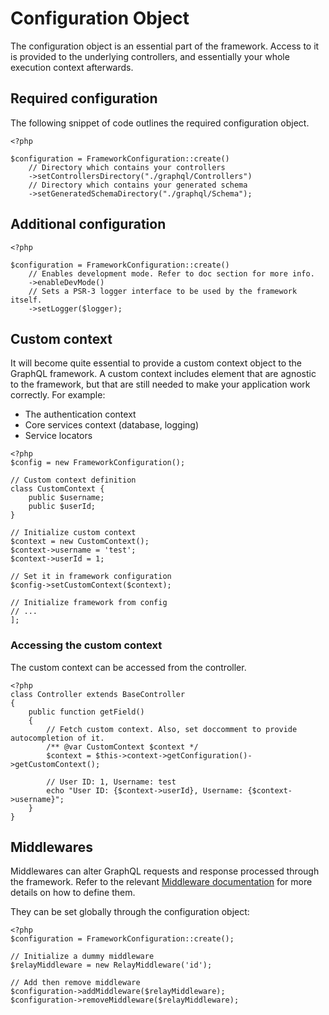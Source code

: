 # Configuration Object

The configuration object is an essential part of the framework. Access to it is provided to the underlying controllers, and essentially your whole execution context afterwards.

## Required configuration

The following snippet of code outlines the required configuration object.

```
<?php

$configuration = FrameworkConfiguration::create()
    // Directory which contains your controllers   
    ->setControllersDirectory("./graphql/Controllers")
    // Directory which contains your generated schema
    ->setGeneratedSchemaDirectory("./graphql/Schema");
```

## Additional configuration

```
<?php

$configuration = FrameworkConfiguration::create()
    // Enables development mode. Refer to doc section for more info.
    ->enableDevMode()
    // Sets a PSR-3 logger interface to be used by the framework itself.
    ->setLogger($logger);
```

## Custom context

It will become quite essential to provide a custom context object to the GraphQL framework. A custom context includes element that are agnostic to the framework, but that are still needed to make your application work correctly. For example:

* The authentication context
* Core services context (database, logging)
* Service locators

```
<?php
$config = new FrameworkConfiguration();

// Custom context definition
class CustomContext {
    public $username;
    public $userId;
}

// Initialize custom context
$context = new CustomContext();
$context->username = 'test';
$context->userId = 1;

// Set it in framework configuration
$config->setCustomContext($context);

// Initialize framework from config
// ...
];
```

### Accessing the custom context

The custom context can be accessed from the controller.

```
<?php
class Controller extends BaseController
{
    public function getField() 
    {
        // Fetch custom context. Also, set doccomment to provide autocompletion of it.
        /** @var CustomContext $context */
        $context = $this->context->getConfiguration()->getCustomContext();
        
        // User ID: 1, Username: test
        echo "User ID: {$context->userId}, Username: {$context->username}";
    }
}
```

## Middlewares

Middlewares can alter GraphQL requests and response processed through the framework. Refer to the relevant [Middleware documentation](middleware.md) for more details on how to define them.

They can be set globally through the configuration object:
```
<?php
$configuration = FrameworkConfiguration::create();

// Initialize a dummy middleware
$relayMiddleware = new RelayMiddleware('id');

// Add then remove middleware
$configuration->addMiddleware($relayMiddleware);
$configuration->removeMiddleware($relayMiddleware);
``` 
